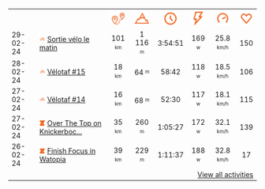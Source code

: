 <table>
    <tr>
        <th></th>
        <th></th>
        <th align="center"><img src="https://raw.githubusercontent.com/robiningelbrecht/strava-activities/master/public/distance.svg" width="30" alt="distance" title="distance"/></th>
        <th align="center"><img src="https://raw.githubusercontent.com/robiningelbrecht/strava-activities/master/public/elevation.svg" width="30" alt="elevation" title="elevation"/></th>
        <th align="center"><img src="https://raw.githubusercontent.com/robiningelbrecht/strava-activities/master/public/time.svg" width="30" alt="time" title="time"/></th>
        <th align="center"><img src="https://raw.githubusercontent.com/robiningelbrecht/strava-activities/master/public/average-watt.svg" width="30" alt="average watts" title="average watts"/></th>
        <th align="center"><img src="https://raw.githubusercontent.com/robiningelbrecht/strava-activities/master/public/average-speed.svg" width="30" alt="average speed" title="average speed"/></th>
        <th align="center"><img src="https://raw.githubusercontent.com/robiningelbrecht/strava-activities/master/public/heart-rate.svg" width="30" alt="average heart rate" title="average heart rate"/></th>
    </tr>
            <tr>
            <td>29-02-24</td>
            <td>
                <img src="https://raw.githubusercontent.com/robiningelbrecht/strava-activities/master/public/activity-ride.svg" width="12" alt="Sortie vélo le matin" title="Sortie vélo le matin"/>
<a href="https://www.strava.com/activities/10860521522" title="Kcal: 2706 | Gear: None ">Sortie vélo le matin</a>
            </td>
            <td align="center">101 <sup><sub>km</sub></sup></td>
            <td align="center">1 116 <sup><sub>m</sub></sup></td>
            <td align="center">3:54:51</td>
            <td align="center">169 <sup><sub>w</sub></sup></td>
            <td align="center">25.8 <sup><sub>km/h</sub></sup></td>
            <td align="center">150</td>
        </tr>
            <tr>
            <td>28-02-24</td>
            <td>
                <img src="https://raw.githubusercontent.com/robiningelbrecht/strava-activities/master/public/activity-ride.svg" width="12" alt="Vélotaf #15" title="Vélotaf #15"/>
<a href="https://www.strava.com/activities/10854871390" title="Kcal: 364 | Gear: None ">Vélotaf #15</a>
            </td>
            <td align="center">18 <sup><sub>km</sub></sup></td>
            <td align="center">64 <sup><sub>m</sub></sup></td>
            <td align="center">58:42</td>
            <td align="center">118 <sup><sub>w</sub></sup></td>
            <td align="center">18.5 <sup><sub>km/h</sub></sup></td>
            <td align="center">106</td>
        </tr>
            <tr>
            <td>27-02-24</td>
            <td>
                <img src="https://raw.githubusercontent.com/robiningelbrecht/strava-activities/master/public/activity-ride.svg" width="12" alt="Vélotaf #14" title="Vélotaf #14"/>
<a href="https://www.strava.com/activities/10849458497" title="Kcal: 409 | Gear: None ">Vélotaf #14</a>
            </td>
            <td align="center">16 <sup><sub>km</sub></sup></td>
            <td align="center">68 <sup><sub>m</sub></sup></td>
            <td align="center">52:30</td>
            <td align="center">117 <sup><sub>w</sub></sup></td>
            <td align="center">18.1 <sup><sub>km/h</sub></sup></td>
            <td align="center">115</td>
        </tr>
            <tr>
            <td>27-02-24</td>
            <td>
                                <img src="https://raw.githubusercontent.com/robiningelbrecht/strava-activities/master/public/activity-virtual-ride-zwift.svg" width="12" alt="Over The Top on Knickerbocker in Watopia" title="Over The Top on Knickerbocker in Watopia"/>
<a href="https://www.strava.com/activities/10845770032" title="Kcal: 643 | Gear: None ">Over The Top on Knickerboc...</a>
            </td>
            <td align="center">35 <sup><sub>km</sub></sup></td>
            <td align="center">260 <sup><sub>m</sub></sup></td>
            <td align="center">1:05:27</td>
            <td align="center">172 <sup><sub>w</sub></sup></td>
            <td align="center">32.1 <sup><sub>km/h</sub></sup></td>
            <td align="center">139</td>
        </tr>
            <tr>
            <td>26-02-24</td>
            <td>
                                <img src="https://raw.githubusercontent.com/robiningelbrecht/strava-activities/master/public/activity-virtual-ride-zwift.svg" width="12" alt="Finish Focus in Watopia" title="Finish Focus in Watopia"/>
<a href="https://www.strava.com/activities/10840589871" title="Kcal: 772 | Gear: None ">Finish Focus in Watopia</a>
            </td>
            <td align="center">39 <sup><sub>km</sub></sup></td>
            <td align="center">229 <sup><sub>m</sub></sup></td>
            <td align="center">1:11:37</td>
            <td align="center">188 <sup><sub>w</sub></sup></td>
            <td align="center">32.8 <sup><sub>km/h</sub></sup></td>
            <td align="center">17</td>
        </tr>
                <tr>
            <td colspan="8" align="right"><a href="https://github.com/robiningelbrecht/strava-activities#activities">View all activities</a></td>
        </tr>
    </table>
